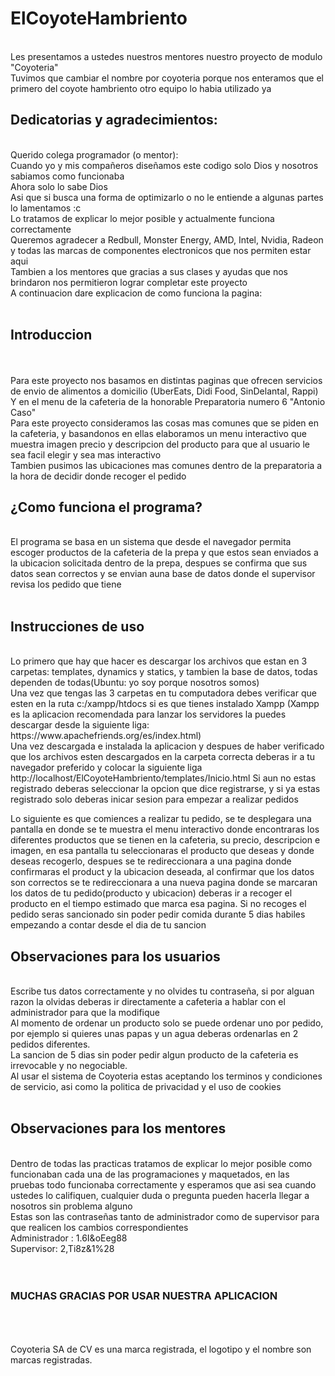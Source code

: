 # ElCoyoteHambriento
 <br>
Les presentamos a ustedes nuestros mentores nuestro proyecto de modulo "Coyoteria" <br>
Tuvimos que cambiar el nombre por coyoteria porque nos enteramos que el primero del coyote hambriento otro equipo lo habia utilizado ya
<br>
<h2>Dedicatorias y agradecimientos:</h2><br>
Querido colega programador (o mentor):<br>
Cuando yo y mis compañeros diseñamos este codigo solo Dios y nosotros sabiamos como funcionaba<br>
Ahora solo lo sabe Dios<br>
Asi que si busca una forma de optimizarlo o no le entiende a algunas partes lo lamentamos :c<br>
Lo tratamos de explicar lo mejor posible y actualmente funciona correctamente <br>
Queremos agradecer a Redbull, Monster Energy, AMD, Intel, Nvidia, Radeon y todas las marcas de componentes electronicos que nos permiten estar aqui<br>
Tambien a los mentores que gracias a sus clases y ayudas que nos brindaron nos permitieron lograr completar este proyecto <br>
A continuacion dare explicacion de como funciona la pagina:<br>
<br>

<h2>Introduccion</h2><br>
<br>
Para este proyecto nos basamos en distintas paginas que ofrecen servicios de envio de alimentos a domicilio (UberEats, Didi Food, SinDelantal, Rappi)<br>
Y en el menu de la cafeteria de la honorable Preparatoria numero 6 "Antonio Caso" <br>
Para este proyecto consideramos las cosas mas comunes que se piden en la cafeteria, y basandonos en ellas elaboramos un menu interactivo que muestra imagen precio y descripcion del producto para que al usuario le sea facil elegir y sea mas interactivo<br>
Tambien pusimos las ubicaciones mas comunes dentro de la preparatoria a la hora de decidir donde recoger el pedido <br>

<h2>¿Como funciona el programa?</h2> <br>
El programa se basa en un sistema que desde el navegador permita escoger productos de la cafeteria de la prepa y que estos sean enviados a la ubicacion solicitada dentro de la prepa, despues se confirma que sus datos sean correctos y se envian auna base de datos donde el supervisor revisa los pedido que tiene <br>
<br>

<h2>Instrucciones de uso</h2> <br>
Lo primero que hay que hacer es descargar los archivos que estan en 3 carpetas: templates, dynamics y statics, y tambien la base de datos, todas dependen de todas(Ubuntu: yo soy porque nosotros somos)<br>
Una vez que tengas las 3 carpetas en tu computadora debes verificar que esten en la ruta c:/xampp/htdocs si es que tienes instalado Xampp (Xampp es la aplicacion recomendada para lanzar los servidores la puedes descargar desde la siguiente liga: https://www.apachefriends.org/es/index.html)  <br>
Una vez descargada e instalada la aplicacion y despues de haber verificado que los archivos esten descargados en la carpeta correcta deberas ir a tu navegador preferido y colocar la siguiente liga http://localhost/ElCoyoteHambriento/templates/Inicio.html  Si aun no estas registrado deberas seleccionar la opcion que dice registrarse, y si ya estas registrado solo deberas inicar sesion para empezar a realizar pedidos <br>

Lo siguiente es que comiences a realizar tu pedido, se te desplegara una pantalla en donde se te muestra el menu interactivo donde encontraras los diferentes productos que se tienen en la cafeteria, su precio, descripcion e imagen, en esa pantalla tu seleccionaras el producto que deseas y donde deseas recogerlo, despues se te redireccionara a una pagina donde confirmaras el product y la ubicacion deseada, al confirmar que los datos son correctos se te redireccionara a una nueva pagina donde se marcaran los datos de tu pedido(producto y ubicacion) deberas ir a recoger el producto en el tiempo estimado que marca esa pagina. Si no recoges el pedido seras sancionado sin poder pedir comida durante 5 dias habiles empezando a contar desde el dia de tu sancion<br>

<h2>Observaciones para los usuarios</h2><br>
Escribe tus datos correctamente y no olvides tu contraseña, si por alguan razon la olvidas deberas ir directamente a cafeteria a hablar con el administrador para que la modifique<br>
Al momento de ordenar un producto solo se puede ordenar uno por pedido, por ejemplo si quieres unas papas y un agua deberas ordenarlas en 2 pedidos diferentes.<br>
La sancion de 5 dias sin poder pedir algun producto de la cafeteria es irrevocable y no negociable.<br>
Al usar el sistema de Coyoteria estas aceptando los terminos y condiciones de servicio, asi como la politica de privacidad y el uso de cookies <br>
<br>

<h2>Observaciones para los mentores</h2><br>
Dentro de todas las practicas tratamos de explicar lo mejor posible como funcionaban cada una de las programaciones y maquetados, en las pruebas todo funcionaba correctamente y esperamos que asi sea cuando ustedes lo califiquen, cualquier duda o pregunta pueden hacerla llegar a nosotros sin problema alguno
<br>
Estas son las contraseñas tanto de administrador como de supervisor para que realicen los cambios correspondientes<br>
Administrador : 1.6I&oEeg88 <br>
Supervisor: 2,Ti8z&1%28
<br>
<br>
<br>
<h3> MUCHAS GRACIAS POR USAR NUESTRA APLICACION</h3>
<br>
<br>
<br>
Coyoteria SA de CV es una marca registrada, el logotipo y el nombre son marcas registradas. <br>


